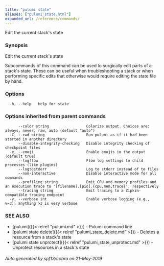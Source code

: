 ```yaml
---
title: "pulumi state"
aliases: ["pulumi_state.html"]
expanded_url: /reference/commands/
---
```




Edit the current stack's state

### Synopsis

Edit the current stack's state

Subcommands of this command can be used to surgically edit parts of a stack's state. These can be useful when
troubleshooting a stack or when performing specific edits that otherwise would require editing the state file by hand.

### Options

```
  -h, --help   help for state
```

### Options inherited from parent commands

```
      --color string                 Colorize output. Choices are: always, never, raw, auto (default "auto")
  -C, --cwd string                   Run pulumi as if it had been started in another directory
      --disable-integrity-checking   Disable integrity checking of checkpoint files
  -e, --emoji                        Enable emojis in the output (default true)
      --logflow                      Flow log settings to child processes (like plugins)
      --logtostderr                  Log to stderr instead of to files
      --non-interactive              Disable interactive mode for all commands
      --profiling string             Emit CPU and memory profiles and an execution trace to '[filename].[pid].{cpu,mem,trace}', respectively
      --tracing string               Emit tracing to a Zipkin-compatible tracing endpoint
  -v, --verbose int                  Enable verbose logging (e.g., v=3); anything >3 is very verbose
```

### SEE ALSO

* [pulumi]({{< relref "pulumi.md" >}})	 - Pulumi command line
* [pulumi state delete]({{< relref "pulumi_state_delete.md" >}})	 - Deletes a resource from a stack's state
* [pulumi state unprotect]({{< relref "pulumi_state_unprotect.md" >}})	 - Unprotect resources in a stack's state

###### Auto generated by spf13/cobra on 21-May-2019
